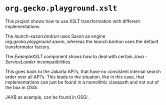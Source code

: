 # `org.gecko.playground.xslt`

This project shows how to use XSLT transformation with different implementations.

The *launch-saxon.bndrun* uses Saxon as engine *org.gecko.playground.saxon*, whereas the *launch.bndrun* uses the default transformator factory.

The *ExampleXSLT* component shows how to deal with certain *Java - ServiceLoader* incompatibilities. 

This goes back to the Jakarta API's, that have no consistent internal search order over all API's. This leads to the situation, like in this case, that implementations can just be found in a monolithic classpath and not out of the box in OSGi.

JAXB as example, can be found in OSGi. 
